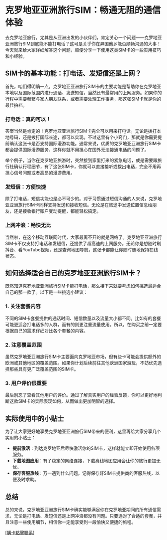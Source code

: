 # 克罗地亚亚洲旅行SIM：畅通无阻的通信体验

去克罗地亚旅行，尤其是从亚洲出发的小伙伴们，肯定关心一个问题——克罗地亚亚洲旅行SIM到底能不能打电话？这可是关乎你在异国他乡能否顺畅沟通的大事！今天就来给大家详细解答这个问题，顺便分享一下使用这类SIM卡的一些实用技巧和小经验。

## SIM卡的基本功能：打电话、发短信还是上网？

首先，咱们得明确一点，克罗地亚亚洲旅行SIM卡的主要功能是帮助你在克罗地亚本地以及国际范围内进行通话、发送短信，当然还有最常用的上网服务。如果你的行程中需要频繁与家人朋友联系，或者需要处理工作事务，那这张SIM卡就是你的最佳拍档。

### 打电话：真的可以！

答案当然是肯定的！克罗地亚亚洲旅行SIM卡完全可以用来打电话。无论是拨打本地号码，还是拨打国际长途，都可以实现。不过这里有个小窍门，那就是你需要提前确认这张卡是否支持国际漫游功能。通常来说，优质的克罗地亚亚洲旅行SIM卡都会提供国际漫游服务，这样你就不用担心在国外无法接通电话的问题了。

举个例子，当你在克罗地亚旅游时，突然接到家里打来的紧急电话，或是需要跟旅行社确认行程细节，有了这张SIM卡，你就可以直接接听或拨出电话，完全不用再担心信号问题或者高昂的漫游费用。

### 发短信：方便快捷

除了打电话，短信功能也是必不可少的。对于习惯通过短信沟通的人来说，克罗地亚亚洲旅行SIM卡同样支持发送和接收短信。无论是在旅途中发送位置信息给朋友，还是接收银行账户变动提醒，都能轻松搞定。

### 上网冲浪：畅快无比

当然啦，在这个移动互联网时代，大家最离不开的就是网络了。克罗地亚亚洲旅行SIM卡不仅支持打电话和发短信，还提供了超高速的上网服务。无论你是想随时刷抖音、看YouTube视频，还是查询地图导航，这张卡都能让你随时随地保持在线状态。

## 如何选择适合自己的克罗地亚亚洲旅行SIM卡？

既然知道克罗地亚亚洲旅行SIM卡能打电话，那么接下来就要考虑如何挑选最适合自己的那一款了。以下是一些挑选小建议：

### 1. 关注套餐内容

不同的SIM卡套餐提供的通话时间、短信数量以及流量大小都不同。比如有的套餐可能更适合打电话多的人群，而有的则更注重流量使用。所以，在购买之前一定要根据自己的需求仔细对比各个套餐的内容。

### 2. 注意覆盖范围

虽然克罗地亚亚洲旅行SIM卡主要面向克罗地亚市场，但有些卡可能会提供额外的欧洲或其他地区的覆盖范围。如果你计划后续前往其他欧洲国家游玩，不妨优先选择那些具有更广泛覆盖范围的SIM卡。

### 3. 用户评价很重要

最后别忘了查看其他用户的评价。通过了解真实用户的经验反馈，你可以更好地判断这款SIM卡的实际表现如何，从而做出更加明智的选择。

## 实际使用中的小贴士

为了让大家更好地享受克罗地亚亚洲旅行SIM带来的便利，这里再给大家分享几个实用的小贴士：

- **提前激活**：到达克罗地亚后尽快激活你的SIM卡，这样就能立即开始使用各项服务。
- **下载地图应用**：有了稳定的网络连接，下载离线地图应用会让你的旅行更加无忧。
- **保存客服热线**：万一遇到什么问题，记得保存好SIM卡提供商的客服热线，以便及时求助。

## 总结

总的来说，克罗地亚亚洲旅行SIM卡确实能够满足你在克罗地亚期间的所有通信需求，无论是打电话、发短信还是上网冲浪都没有问题。只要选对了合适的套餐，并且注意一些使用细节，相信你一定能享受到一段愉快又便捷的旅程。

[[購卡點擊聯系](https://t.me/s/esim1088)]